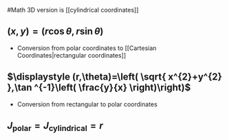 #Math 
3D version is [[cylindrical coordinates]]
## $\displaystyle (x,y)=(r\cos \theta,r\sin \theta)$
* Conversion from polar coordinates to [[Cartesian Coordinates|rectangular coordinates]]
## $\displaystyle (r,\theta)=\left( \sqrt{ x^{2}+y^{2} },\tan ^{-1}\left( \frac{y}{x} \right)\right)$
* Conversion from rectangular to polar coordinates
## $\displaystyle J_{\text{polar}}=J_{\text{cylindrical}}=r$